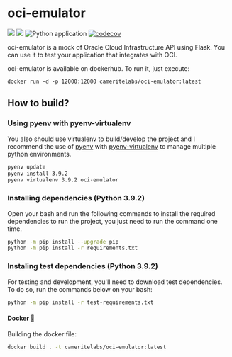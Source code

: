 # oci-emulator

<img src="https://img.shields.io/badge/python-3.9.2-blue"> <img src="https://img.shields.io/github/license/cameritelabs/oci-emulator">
![Python application](https://github.com/cameritelabs/oci-emulator/workflows/Python%20application/badge.svg)
[![codecov](https://codecov.io/gh/cameritelabs/oci-emulator/branch/main/graph/badge.svg?token=5C8SX1Q6P9)](https://codecov.io/gh/cameritelabs/oci-emulator)

oci-emulator is a mock of Oracle Cloud Infrastructure API using Flask. You can use it to test your application that integrates with OCI.

oci-emulator is available on dockerhub. To run it, just execute:
```
docker run -d -p 12000:12000 cameritelabs/oci-emulator:latest
```

## How to build?
### Using pyenv with pyenv-virtualenv

You also should use virtualenv to build/develop the project and I recommend the use of [pyenv](https://github.com/pyenv/pyenv) with [pyenv-virtualenv](https://github.com/pyenv/pyenv-virtualenv) to manage multiple python environments.


```bash
pyenv update
pyenv install 3.9.2
pyenv virtualenv 3.9.2 oci-emulator
```

### Installing dependencies (Python 3.9.2)

Open your bash and run the following commands to install the required dependencies to run the project, you just need to run the command one time.

```bash
python -m pip install --upgrade pip
python -m pip install -r requirements.txt
```

### Instaling test dependencies (Python 3.9.2)

For testing and development, you'll need to download test dependencies. To do so, run the commands below on your bash:

```bash
python -m pip install -r test-requirements.txt
```

#### Docker 🐋

Building the docker file:
```bash
docker build . -t cameritelabs/oci-emulator:latest
```
